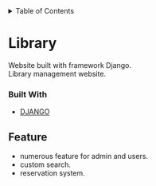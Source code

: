 <div id="top"></div>
<details>
  <summary>Table of Contents</summary>
  <ol>
    <li>
      <a href="#Library">Django website-library management</a>
      <ul>
        <li><a href="#built-with">Built With</a></li>
      </ul>
      </ul>
        <li><a href="#feature">Feature</a></li>
      </ul>
    </li>
  </ol>
</details>

# Library
Website built with framework Django.<br />
Library management website.
### Built With
- [DJANGO](https://www.djangoproject.com/)
## Feature
- numerous feature for admin and users.
- custom search.
- reservation system.
